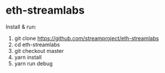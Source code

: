 # eth-streamlabs

Install & run:

1. git clone https://github.com/streamproject/eth-streamlabs
2. cd eth-streamlabs
3. git checkout master
4. yarn install
5. yarn run debug
